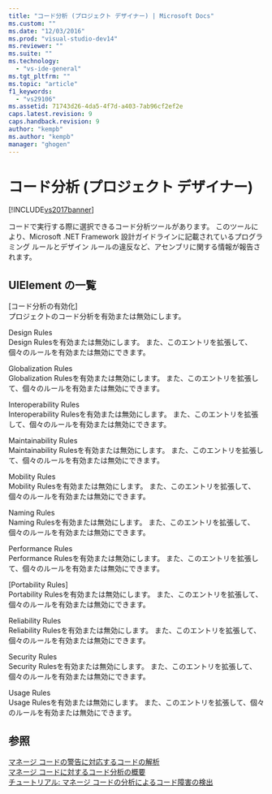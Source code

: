 ```yaml
---
title: "コード分析 (プロジェクト デザイナー) | Microsoft Docs"
ms.custom: ""
ms.date: "12/03/2016"
ms.prod: "visual-studio-dev14"
ms.reviewer: ""
ms.suite: ""
ms.technology: 
  - "vs-ide-general"
ms.tgt_pltfrm: ""
ms.topic: "article"
f1_keywords: 
  - "vs29106"
ms.assetid: 71743d26-4da5-4f7d-a403-7ab96cf2ef2e
caps.latest.revision: 9
caps.handback.revision: 9
author: "kempb"
ms.author: "kempb"
manager: "ghogen"
---
```

# コード分析 (プロジェクト デザイナー)
[!INCLUDE[vs2017banner](../../code-quality/includes/vs2017banner.md)]

コードで実行する際に選択できるコード分析ツールがあります。  このツールにより、Microsoft .NET Framework 設計ガイドラインに記載されているプログラミング ルールとデザイン ルールの違反など、アセンブリに関する情報が報告されます。  
  
## UIElement の一覧  
 \[コード分析の有効化\]  
 プロジェクトのコード分析を有効または無効にします。  
  
 Design Rules  
 Design Rulesを有効または無効にします。  また、このエントリを拡張して、個々のルールを有効または無効にできます。  
  
 Globalization Rules  
 Globalization Rulesを有効または無効にします。  また、このエントリを拡張して、個々のルールを有効または無効にできます。  
  
 Interoperability Rules  
 Interoperability Rulesを有効または無効にします。  また、このエントリを拡張して、個々のルールを有効または無効にできます。  
  
 Maintainability Rules  
 Maintainability Rulesを有効または無効にします。  また、このエントリを拡張して、個々のルールを有効または無効にできます。  
  
 Mobility Rules  
 Mobility Rulesを有効または無効にします。  また、このエントリを拡張して、個々のルールを有効または無効にできます。  
  
 Naming Rules  
 Naming Rulesを有効または無効にします。  また、このエントリを拡張して、個々のルールを有効または無効にできます。  
  
 Performance Rules  
 Performance Rulesを有効または無効にします。  また、このエントリを拡張して、個々のルールを有効または無効にできます。  
  
 \[Portability Rules\]  
 Portability Rulesを有効または無効にします。  また、このエントリを拡張して、個々のルールを有効または無効にできます。  
  
 Reliability Rules  
 Reliability Rulesを有効または無効にします。  また、このエントリを拡張して、個々のルールを有効または無効にできます。  
  
 Security Rules  
 Security Rulesを有効または無効にします。  また、このエントリを拡張して、個々のルールを有効または無効にできます。  
  
 Usage Rules  
 Usage Rulesを有効または無効にします。  また、このエントリを拡張して、個々のルールを有効または無効にできます。  
  
## 参照  
 [マネージ コードの警告に対応するコードの解析](../../code-quality/code-analysis-for-managed-code-warnings.md)   
 [マネージ コードに対するコード分析の概要](../../code-quality/code-analysis-for-managed-code-overview.md)   
 [チュートリアル: マネージ コードの分析によるコード障害の検出](../../code-quality/walkthrough-analyzing-managed-code-for-code-defects.md)